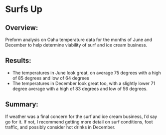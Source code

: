 # Surfs Up

## Overview: 

Preform analysis on Oahu temperature data for the months of June and December to help determine viability of surf and ice cream business. 

## Results: 

 - The temperatures in June look great, on average 75 degrees with a high of 85 degrees and low of 64 degrees
 - The temperatures in December look great too, with a slightly lower 71 degree average with a high of 83 degrees and low of 56 degrees.

## Summary: 

If weather was a final concern for the surf and ice cream business, I’d say go for it. If not, I recommend getting more detail on surf conditions, foot traffic, and possibly consider hot drinks in December.  

